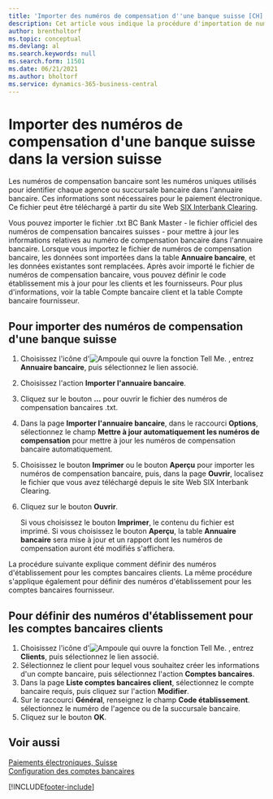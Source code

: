 ```yaml
---
title: 'Importer des numéros de compensation d''une banque suisse [CH]'
description: Cet article vous indique la procédure d'importation de numéros de compensation d'une banque suisse à l'aide de la version suisse de Business Central.
author: brentholtorf
ms.topic: conceptual
ms.devlang: al
ms.search.keywords: null
ms.search.form: 11501
ms.date: 06/21/2021
ms.author: bholtorf
ms.service: dynamics-365-business-central
---
```

# <a name="import-swiss-bank-clearing-numbers-in-the-swiss-version"></a>Importer des numéros de compensation d'une banque suisse dans la version suisse

Les numéros de compensation bancaire sont les numéros uniques utilisés pour identifier chaque agence ou succursale bancaire dans l'annuaire bancaire. Ces informations sont nécessaires pour le paiement électronique. Ce fichier peut être téléchargé à partir du site Web [SIX Interbank Clearing](https://go.microsoft.com/fwlink/?LinkId=145121).  

Vous pouvez importer le fichier .txt BC Bank Master - le fichier officiel des numéros de compensation bancaires suisses - pour mettre à jour les informations relatives au numéro de compensation bancaire dans l'annuaire bancaire. Lorsque vous importez le fichier de numéros de compensation bancaire, les données sont importées dans la table **Annuaire bancaire**, et les données existantes sont remplacées. Après avoir importé le fichier de numéros de compensation bancaire, vous pouvez définir le code établissement mis à jour pour les clients et les fournisseurs. Pour plus d'informations, voir la table Compte bancaire client et la table Compte bancaire fournisseur.  

## <a name="to-import-swiss-bank-clearing-numbers"></a>Pour importer des numéros de compensation d'une banque suisse

1. Choisissez l'icône d'![Ampoule qui ouvre la fonction Tell Me.](../../media/ui-search/search_small.png "Dites-moi ce que vous voulez faire") , entrez **Annuaire bancaire**, puis sélectionnez le lien associé.  
2. Choisissez l'action **Importer l'annuaire bancaire**.  
3. Cliquez sur le bouton **...** pour ouvrir le fichier des numéros de compensation bancaires .txt.
4. Dans la page **Importer l'annuaire bancaire**, dans le raccourci **Options**, sélectionnez le champ **Mettre à jour automatiquement les numéros de compensation** pour mettre à jour les numéros de compensation bancaire automatiquement.  
5. Choisissez le bouton **Imprimer** ou le bouton **Aperçu** pour importer les numéros de compensation bancaire, puis, dans la page **Ouvrir**, localisez le fichier que vous avez téléchargé depuis le site Web SIX Interbank Clearing.
6. Cliquez sur le bouton **Ouvrir**.  

   Si vous choisissez le bouton **Imprimer**, le contenu du fichier est imprimé. Si vous choisissez le bouton **Aperçu**, la table **Annuaire bancaire** sera mise à jour et un rapport dont les numéros de compensation auront été modifiés s'affichera.  

La procédure suivante explique comment définir des numéros d'établissement pour les comptes bancaires clients. La même procédure s'applique également pour définir des numéros d'établissement pour les comptes bancaires fournisseur.  

## <a name="to-define-bank-branch-numbers-for-customer-bank-accounts"></a>Pour définir des numéros d'établissement pour les comptes bancaires clients

1. Choisissez l'icône d'![Ampoule qui ouvre la fonction Tell Me.](../../media/ui-search/search_small.png "Dites-moi ce que vous voulez faire") , entrez **Clients**, puis sélectionnez le lien associé.  
2. Sélectionnez le client pour lequel vous souhaitez créer les informations d'un compte bancaire, puis sélectionnez l'action **Comptes bancaires**.  
3. Dans la page **Liste comptes bancaires client**, sélectionnez le compte bancaire requis, puis cliquez sur l'action **Modifier**.  
4. Sur le raccourci **Général**, renseignez le champ **Code établissement**. sélectionnez le numéro de l'agence ou de la succursale bancaire.  
5. Cliquez sur le bouton **OK**.  

## <a name="see-also"></a>Voir aussi

[Paiements électroniques, Suisse](swiss-electronic-payments.md)  
[Configuration des comptes bancaires](../../bank-how-setup-bank-accounts.md)

[!INCLUDE[footer-include](../../includes/footer-banner.md)]
